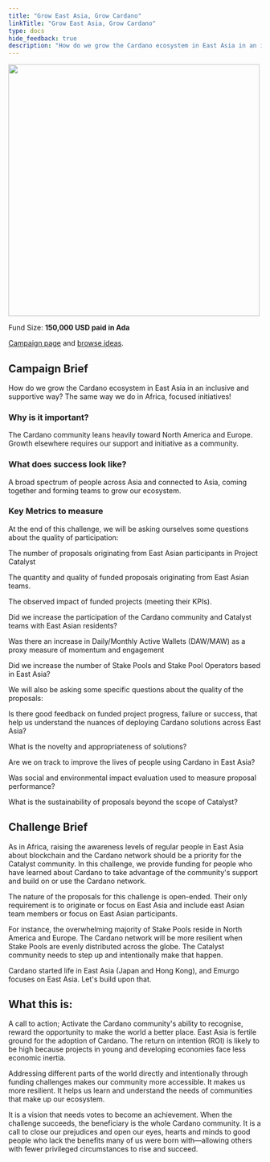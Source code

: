 ```yaml
---
title: "Grow East Asia, Grow Cardano"
linkTitle: "Grow East Asia, Grow Cardano"
type: docs
hide_feedback: true
description: "How do we grow the Cardano ecosystem in East Asia in an inclusive and supportive way? The same way we do in Africa, focused initiatives!"
---
```

<img src="https://cardano.ideascale.com/community-library/accounts/93/936143/Public/12-Grow-East-Asia-Grow-Cardano-c2a227.png" style="width:500px;height500px">

Fund Size: **150,000 USD paid in Ada**

[Campaign page](https://cardano.ideascale.com/c/idea/382067) and [browse ideas](https://cardano.ideascale.com/c/campaigns/26444/stage/all/ideas/unspecified).

## Campaign Brief

How do we grow the Cardano ecosystem in East Asia in an inclusive and supportive way? The same way we do in Africa, focused initiatives!

### Why is it important?

The Cardano community leans heavily toward North America and Europe. Growth elsewhere requires our support and initiative as a community.

### What does success look like?

A broad spectrum of people across Asia and connected to Asia, coming together and forming teams to grow our ecosystem.

### Key Metrics to measure

At the end of this challenge, we will be asking ourselves some questions about the quality of participation:

The number of proposals originating from East Asian participants in Project Catalyst

The quantity and quality of funded proposals originating from East Asian teams.

The observed impact of funded projects (meeting their KPIs).

Did we increase the participation of the Cardano community and Catalyst teams with East Asian residents?

Was there an increase in Daily/Monthly Active Wallets (DAW/MAW) as a proxy measure of momentum and engagement

Did we increase the number of Stake Pools and Stake Pool Operators based in East Asia?

We will also be asking some specific questions about the quality of the proposals:

Is there good feedback on funded project progress, failure or success, that help us understand the nuances of deploying Cardano solutions across East Asia?

What is the novelty and appropriateness of solutions?

Are we on track to improve the lives of people using Cardano in East Asia?

Was social and environmental impact evaluation used to measure proposal performance?

What is the sustainability of proposals beyond the scope of Catalyst?

## Challenge Brief

As in Africa, raising the awareness levels of regular people in East Asia about blockchain and the Cardano network should be a priority for the Catalyst community. In this challenge, we provide funding for people who have learned about Cardano to take advantage of the community's support and build on or use the Cardano network.

The nature of the proposals for this challenge is open-ended. Their only requirement is to originate or focus on East Asia and include east Asian team members or focus on East Asian participants.

For instance, the overwhelming majority of Stake Pools reside in North America and Europe. The Cardano network will be more resilient when Stake Pools are evenly distributed across the globe. The Catalyst community needs to step up and intentionally make that happen.

Cardano started life in East Asia (Japan and Hong Kong), and Emurgo focuses on East Asia. Let's build upon that.

## What this is:

A call to action; Activate the Cardano community's ability to recognise, reward the opportunity to make the world a better place. East Asia is fertile ground for the adoption of Cardano. The return on intention (ROI) is likely to be high because projects in young and developing economies face less economic inertia.

Addressing different parts of the world directly and intentionally through funding challenges makes our community more accessible. It makes us more resilient. It helps us learn and understand the needs of communities that make up our ecosystem.

It is a vision that needs votes to become an achievement. When the challenge succeeds, the beneficiary is the whole Cardano community. It is a call to close our prejudices and open our eyes, hearts and minds to good people who lack the benefits many of us were born with—allowing others with fewer privileged circumstances to rise and succeed.